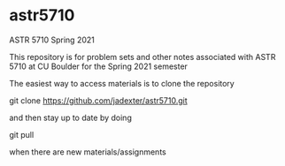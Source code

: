 # astr5710
ASTR 5710 Spring 2021

This repository is for problem sets and other notes associated with ASTR 5710 at CU Boulder for the Spring 2021 semester

The easiest way to access materials is to clone the repository

git clone https://github.com/jadexter/astr5710.git

and then stay up to date by doing

git pull

when there are new materials/assignments
